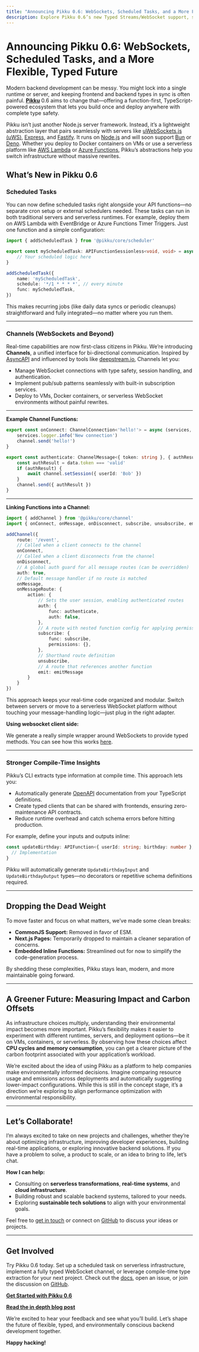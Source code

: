 ```yaml
---
title: "Announcing Pikku 0.6: WebSockets, Scheduled Tasks, and a More Flexible, Typed Future"  
description: Explore Pikku 0.6’s new Typed Streams/WebSocket support, scheduled tasks (including serverless deployments) and compile-time optimizations.
---
```


# Announcing Pikku 0.6: WebSockets, Scheduled Tasks, and a More Flexible, Typed Future

Modern backend development can be messy. You might lock into a single runtime or server, and keeping frontend and backend types in sync is often painful. **[Pikku](https://github.com/pikkujs/pikku)** 0.6 aims to change that—offering a function-first, TypeScript-powered ecosystem that lets you build once and deploy anywhere with complete type safety.

<!-- truncate -->

Pikku isn’t just another Node.js server framework. Instead, it’s a lightweight abstraction layer that pairs seamlessly with servers like [uWebSockets.js (uWS)](https://github.com/uNetworking/uWebSockets.js), [Express](https://expressjs.com/), and [Fastify](https://www.fastify.io/). It runs on [Node.js](https://nodejs.org/en) and will soon support [Bun](https://bun.sh/) or [Deno](https://deno.land/). Whether you deploy to Docker containers on VMs or use a serverless platform like [AWS Lambda](https://aws.amazon.com/lambda/) or [Azure Functions](https://azure.microsoft.com/en-us/products/functions), Pikku’s abstractions help you switch infrastructure without massive rewrites.

## What’s New in Pikku 0.6

### Scheduled Tasks

You can now define scheduled tasks right alongside your API functions—no separate cron setup or external schedulers needed. These tasks can run in both traditional servers and serverless runtimes. For example, deploy them on AWS Lambda with EventBridge or Azure Functions Timer Triggers. Just one function and a simple configuration:

```typescript
import { addScheduledTask } from '@pikku/core/scheduler'

export const myScheduledTask: APIFunctionSessionless<void, void> = async (services) => {
    // Your scheduled logic here
}

addScheduledTask({
    name: 'myScheduledTask',
    schedule: '*/1 * * * *', // every minute
    func: myScheduledTask,
})
```

This makes recurring jobs (like daily data syncs or periodic cleanups) straightforward and fully integrated—no matter where you run them.

---

### Channels (WebSockets and Beyond)

Real-time capabilities are now first-class citizens in Pikku. We’re introducing **Channels**, a unified interface for bi-directional communication. Inspired by [AsyncAPI](https://www.asyncapi.com/) and influenced by tools like [deepstream.io](https://deepstream.io/), Channels let you:

- Manage WebSocket connections with type safety, session handling, and authentication.
- Implement pub/sub patterns seamlessly with built-in subscription services.
- Deploy to VMs, Docker containers, or serverless WebSocket environments without painful rewrites.

---

**Example Channel Functions:**

```typescript
export const onConnect: ChannelConnection<'hello!'> = async (services, channel) => {
    services.logger.info('New connection')
    channel.send('hello!')
}

export const authenticate: ChannelMessage<{ token: string }, { authResult: boolean }> = async (services, channel, data) => {
    const authResult = data.token === 'valid'
    if (authResult) {
        await channel.setSession({ userId: 'Bob' })
    }
    channel.send({ authResult })
}
```

---

**Linking Functions into a Channel:**

```typescript
import { addChannel } from '@pikku/core/channel'
import { onConnect, onMessage, onDisconnect, subscribe, unsubscribe, emitMessage, authenticate } from './events.functions.js'

addChannel({
    route: '/event',
    // Called when a client connects to the channel
    onConnect,
    // Called when a client disconnects from the channel
    onDisconnect,
    // A global auth guard for all message routes (can be overridden)
    auth: true,
    // Default message handler if no route is matched
    onMessage,
    onMessageRoute: {
        action: {
            // Sets the user session, enabling authenticated routes
            auth: {
                func: authenticate,
                auth: false,
            },
            // A route with nested function config for applying permissions
            subscribe: {
                func: subscribe,
                permissions: {},
            },
            // Shorthand route definition
            unsubscribe,
            // A route that references another function
            emit: emitMessage
        }
    }
})
```

This approach keeps your real-time code organized and modular. Switch between servers or move to a serverless WebSocket platform without touching your message-handling logic—just plug in the right adapter.

**Using websocket client side:**

We generate a really simple wrapper around WebSockets to provide typed methods. You can see how this works [here](//docs/25-clients/30-websocket.md).

---

### Stronger Compile-Time Insights

Pikku’s CLI extracts type information at compile time. This approach lets you:

- Automatically generate [OpenAPI](https://www.openapis.org/) documentation from your TypeScript definitions.
- Create typed clients that can be shared with frontends, ensuring zero-maintenance API contracts.
- Reduce runtime overhead and catch schema errors before hitting production.

For example, define your inputs and outputs inline:

```typescript
const updateBirthday: APIFunction<{ userId: string; birthday: number }, { success: boolean }> = async (services) => {
  // Implementation
}
```

Pikku will automatically generate `UpdateBirthdayInput` and `UpdateBirthdayOutput` types—no decorators or repetitive schema definitions required.

---

## Dropping the Dead Weight

To move faster and focus on what matters, we’ve made some clean breaks:

- **CommonJS Support:** Removed in favor of ESM.
- **Next.js Pages:** Temporarily dropped to maintain a cleaner separation of concerns.
- **Embedded Inline Functions:** Streamlined out for now to simplify the code-generation process.

By shedding these complexities, Pikku stays lean, modern, and more maintainable going forward.

---

## A Greener Future: Measuring Impact and Carbon Offsets

As infrastructure choices multiply, understanding their environmental impact becomes more important. Pikku’s flexibility makes it easier to experiment with different runtimes, servers, and deployment options—be it on VMs, containers, or serverless. By observing how these choices affect **CPU cycles and memory consumption**, you can get a clearer picture of the carbon footprint associated with your application’s workload.

We’re excited about the idea of using Pikku as a platform to help companies make environmentally informed decisions. Imagine comparing resource usage and emissions across deployments and automatically suggesting lower-impact configurations. While this is still in the concept stage, it’s a direction we’re exploring to align performance optimization with environmental responsibility.

---

## Let’s Collaborate!

I’m always excited to take on new projects and challenges, whether they’re about optimizing infrastructure, improving developer experiences, building real-time applications, or exploring innovative backend solutions. If you have a problem to solve, a product to scale, or an idea to bring to life, let’s chat.

**How I can help:**
- Consulting on **serverless transformations**, **real-time systems**, and **cloud infrastructure**.
- Building robust and scalable backend systems, tailored to your needs.
- Exploring **sustainable tech solutions** to align with your environmental goals.

Feel free to [get in touch](mailto:yasser.fadl@vlandor.com) or connect on [GitHub](https://github.com/pikkujs/pikku) to discuss your ideas or projects.

---

## Get Involved

Try Pikku 0.6 today. Set up a scheduled task on serverless infrastructure, implement a fully typed WebSocket channel, or leverage compile-time type extraction for your next project. Check out the [docs](https://github.com/pikkujs/pikku), open an issue, or join the discussion on [GitHub](https://github.com/pikkujs/pikku/discussions).

[**Get Started with Pikku 0.6**](https://pikku.dev/docs/intro)

[**Read the in depth blog post**](./2024-12-13-pikku-0.6.md)

We’re excited to hear your feedback and see what you’ll build. Let’s shape the future of flexible, typed, and environmentally conscious backend development together.

**Happy hacking!**